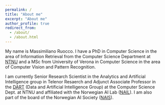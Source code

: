 ```yaml
---
permalink: /
title: "About me"
excerpt: "About me"
author_profile: true
redirect_from: 
  - /about/
  - /about.html
---
```


My name is Massimiliano Ruocco. I have a PhD in Computer Science in the area of Information Retrieval from the Computer Science Department at [NTNU](https://www.ntnu.no/) and a MSc from University of Verona in Computer Science in the area of Computer Vision and Pattern Recognition.

I am currently Senior Research Scientist in the Analytics and Artificial Intelligence group in Telenor Resaerch and Adjunct Associate Professor in the [DART](https://www.ntnu.edu/idi/groups/dart#/view/about) (Data and Artificial Intelligence Group) at the Computer Science Dept. at NTNU and affiliated with the Norwegian AI Lab ([NAIL](https://www.ntnu.edu/ailab)). I am also part of the board of the Norwegian AI Society ([NAIS](https://www.aisociety.no/)).
